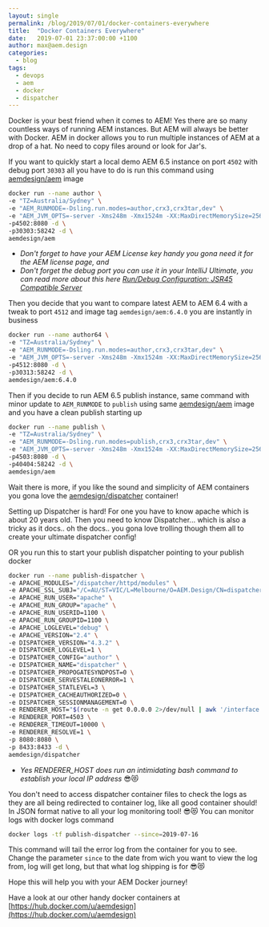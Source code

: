```yaml
---
layout: single
permalink: /blog/2019/07/01/docker-containers-everywhere
title:  "Docker Containers Everywhere"
date:   2019-07-01 23:37:00:00 +1100
author: max@aem.design
categories:
  - blog
tags:
  - devops
  - aem
  - docker
  - dispatcher
---
```


Docker is your best friend when it comes to AEM! Yes there are so many countless ways of running AEM instances.
But AEM will always be better with Docker. 
AEM in docker allows you to run multiple instances of AEM at a drop of a hat. 
No need to copy files around or look for Jar's.

If you want to quickly start a local demo AEM 6.5 instance on port ``4502`` with debug port ``30303`` all you have to do is run this command using [aemdesign/aem](https://hub.docker.com/r/aemdesign/aem) image

```bash
docker run --name author \
-e "TZ=Australia/Sydney" \
-e "AEM_RUNMODE=-Dsling.run.modes=author,crx3,crx3tar,dev" \
-e "AEM_JVM_OPTS=-server -Xms248m -Xmx1524m -XX:MaxDirectMemorySize=256M -XX:+CMSClassUnloadingEnabled -Djava.awt.headless=true -Dorg.apache.felix.http.host=0.0.0.0 -Xdebug -Xrunjdwp:transport=dt_socket,server=y,address=58242,suspend=n" \
-p4502:8080 -d \
-p30303:58242 -d \
aemdesign/aem
``` 
- *Don't forget to have your AEM License key handy you gona need it for the AEM license page, and*
- *Don't forget the debug port you can use it in your IntelliJ Ultimate, you can read more about this here [Run/Debug Configuration: JSR45 Compatible Server](https://www.jetbrains.com/help/idea/run-debug-configuration-jsr45-compatible-server.html)*

Then you decide that you want to compare latest AEM to AEM 6.4 with a tweak to port ``4512`` and image tag ``aemdesign/aem:6.4.0`` you are instantly in business

```bash
docker run --name author64 \
-e "TZ=Australia/Sydney" \
-e "AEM_RUNMODE=-Dsling.run.modes=author,crx3,crx3tar,dev" \
-e "AEM_JVM_OPTS=-server -Xms248m -Xmx1524m -XX:MaxDirectMemorySize=256M -XX:+CMSClassUnloadingEnabled -Djava.awt.headless=true -Dorg.apache.felix.http.host=0.0.0.0 -Xdebug -Xrunjdwp:transport=dt_socket,server=y,address=58242,suspend=n" \
-p4512:8080 -d \
-p30313:58242 -d \
aemdesign/aem:6.4.0
```  

Then if you decide to run AEM 6.5 publish instance, same command with minor update to ``AEM_RUNMODE`` to ``publish`` using same [aemdesign/aem](https://hub.docker.com/r/aemdesign/aem) image and you have a clean publish starting up

```bash
docker run --name publish \
-e "TZ=Australia/Sydney" \
-e "AEM_RUNMODE=-Dsling.run.modes=publish,crx3,crx3tar,dev" \
-e "AEM_JVM_OPTS=-server -Xms248m -Xmx1524m -XX:MaxDirectMemorySize=256M -XX:+CMSClassUnloadingEnabled -Djava.awt.headless=true -Dorg.apache.felix.http.host=0.0.0.0 -Xdebug -Xrunjdwp:transport=dt_socket,server=y,address=58242,suspend=n" \
-p4503:8080 -d \
-p40404:58242 -d \
aemdesign/aem
```  

Wait there is more, if you like the sound and simplicity of AEM containers you gona love the [aemdesign/dispatcher](https://hub.docker.com/r/aemdesign/dispatcher) container!

Setting up Dispatcher is hard! 
For one you have to know apache which is about 20 years old. 
Then you need to know Dispatcher... which is also a tricky as it docs.. oh the docs.. you gona love trolling though them all to create your ultimate dispatcher config!

OR you run this to start your publish dispatcher pointing to your publish docker

```bash
docker run --name publish-dispatcher \
-e APACHE_MODULES="/dispatcher/httpd/modules" \
-e APACHE_SSL_SUBJ="/C=AU/ST=VIC/L=Melbourne/O=AEM.Design/CN=dispatcher" \
-e APACHE_RUN_USER="apache" \
-e APACHE_RUN_GROUP="apache" \
-e APACHE_RUN_USERID=1100 \
-e APACHE_RUN_GROUPID=1100 \
-e APACHE_LOGLEVEL="debug" \
-e APACHE_VERSION="2.4" \
-e DISPATCHER_VERSION="4.3.2" \
-e DISPATCHER_LOGLEVEL=1 \
-e DISPATCHER_CONFIG="author" \
-e DISPATCHER_NAME="dispatcher" \
-e DISPATCHER_PROPOGATESYNDPOST=0 \
-e DISPATCHER_SERVESTALEONERROR=1 \
-e DISPATCHER_STATLEVEL=3 \
-e DISPATCHER_CACHEAUTHORIZED=0 \
-e DISPATCHER_SESSIONMANAGEMENT=0 \
-e RENDERER_HOST="$(route -n get 0.0.0.0 2>/dev/null | awk '/interface: / {print $2}' | xargs ifconfig  | grep 'inet ' | grep -v '127.0.0.1' | awk '{print $2}' | head -1)" \
-e RENDERER_PORT=4503 \
-e RENDERER_TIMEOUT=10000 \
-e RENDERER_RESOLVE=1 \
-p 8080:8080 \
-p 8433:8433 -d \
aemdesign/dispatcher
```  

- *Yes RENDERER_HOST does run an intimidating bash command to establish your local IP address* 😎😻

You don't need to access dispatcher container files to check the logs as they are all being redirected to container log, like all good container should! 
In JSON format native to all your log monitoring tool! 😎😻
You can monitor logs with docker logs command

```bash
docker logs -tf publish-dispatcher --since=2019-07-16
```

This command will tail the error log from the container for you to see. 
Change the parameter ``since`` to the date from wich you want to view the log from, log will get long, but that what log shipping is for 😎😻 

Hope this will help you with your AEM Docker journey!

Have a look at our other handy docker containers at [https://hub.docker.com/u/aemdesign](https://hub.docker.com/u/aemdesign) 